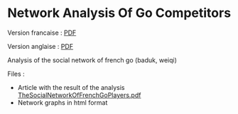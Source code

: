 
# Network Analysis Of Go Competitors
Version francaise : [PDF](https://github.com/Jeremy-Deh/NetworkAnalysisOfGoCompetitors/blob/main/FR_LeReseauDeGoEnFrance.pdf) 

Version anglaise : [PDF](https://github.com/Jeremy-Deh/NetworkAnalysisOfGoCompetitors/blob/main/EN_TheSocialNetworkOfFrenchGoPlayers.pdf)  

Analysis of the social network of french go (baduk, weiqi)

Files :
- Article with the result of the analysis [TheSocialNetworkOfFrenchGoPlayers.pdf](https://github.com/Jeremy-Deh/NetworkAnalysisOfGoCompetitors/blob/main/TheSocialNetworkOfFrenchGoPlayers.pdf)
- Network graphs in html format
